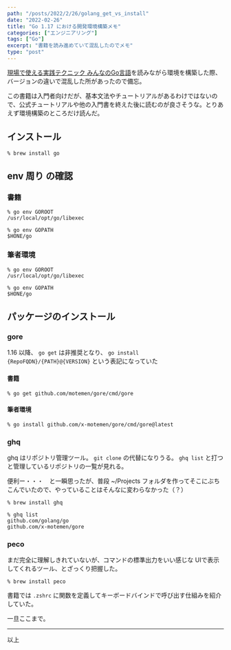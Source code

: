 ```yaml
---
path: "/posts/2022/2/26/golang_get_vs_install"
date: "2022-02-26"
title: "Go 1.17 における開発環境構築メモ"
categories: ["エンジニアリング"]
tags: ["Go"]
excerpt: "書籍を読み進めていて混乱したのでメモ"
type: "post"
---
```


[現場で使える実践テクニック みんなのGo言語](https://www.amazon.co.jp/o/ASIN/4297107279/gihyojp-22)を読みながら環境を構築した際、バージョンの違いで混乱した所があったので備忘。

この書籍は入門者向けだが、基本文法やチュートリアルがあるわけではないので、公式チュートリアルや他の入門書を終えた後に読むのが良さそうな。とりあえず環境構築のところだけ読んだ。

## インストール

```bash:title=Install go
% brew install go
```

## env 周り の確認

### 書籍

```bash:title=golang1.12
% go env GOROOT
/usr/local/opt/go/libexec

% go env GOPATH
$HONE/go

```

### 筆者環境

```bash:title=golang1.13
% go env GOROOT
/usr/local/opt/go/libexec

% go env GOPATH
$HONE/go

```

## パッケージのインストール

### gore

1.16 以降、 `go get` は非推奨となり、 `go install {RepoFQDN}/{PATH}@{VERSION}` という表記になっていた


#### 書籍

```bash:title=golang_before_1.15
% go get github.com/motemen/gore/cmd/gore
```

#### 筆者環境

```bash:title=golang_after_1.16
% go install github.com/x-motemen/gore/cmd/gore@latest
```

### ghq

ghq はリポジトリ管理ツール。
`git clone` の代替になりうる。 `ghq list` と打つと管理しているリポジトリの一覧が見れる。

便利ー・・・　と一瞬思ったが、普段 ~/Projects フォルダを作ってそこにぶちこんでいたので、やっていることはそんなに変わらなかった（？）


```bash:title=ghq
% brew install ghq
```

```bash:title=ghq
% ghq list
github.com/golang/go
github.com/x-motemen/gore
```

### peco

まだ完全に理解しきれていないが、コマンドの標準出力をいい感じな UIで表示してくれるツール、とざっくり把握した。

```bash:title=peco
% brew install peco
```

書籍では `.zshrc` に関数を定義してキーボードバインドで呼び出す仕組みを紹介していた。


一旦ここまで。

---
以上


